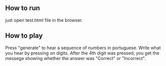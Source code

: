 ## How to run

just open test.html file in the browser.

## How to play

Press "generate" to hear a sequence of numbers in portuguese.
Write what you hear by pressing on digits.
After the 4th digit was pressed, you get the messege showing whether the answer was "Correct" or "Incorrect".
